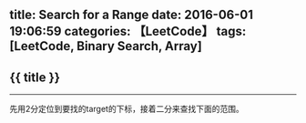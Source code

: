 title: Search for a Range
date: 2016-06-01 19:06:59
categories: 【LeetCode】
tags: [LeetCode, Binary Search, Array]
---
## {{ title }} ##

---

先用2分定位到要找的target的下标，接着二分来查找下面的范围。